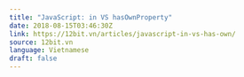 ```yaml
---
title: "JavaScript: in VS hasOwnProperty"
date: 2018-08-15T03:46:30Z
link: https://12bit.vn/articles/javascript-in-vs-has-own/
source: 12bit.vn
language: Vietnamese
draft: false
---
```

